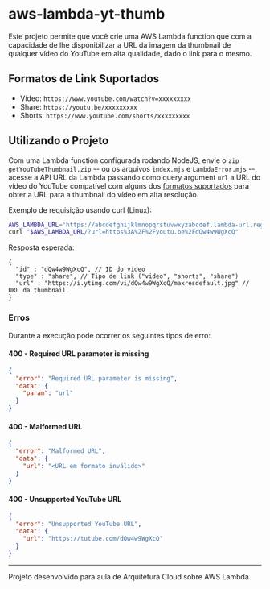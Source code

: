 # aws-lambda-yt-thumb

Este projeto permite que você crie uma AWS Lambda function que com a capacidade
de lhe disponibilizar a URL da imagem da thumbnail de qualquer vídeo do YouTube
em alta qualidade, dado o link para o mesmo.

## Formatos de Link Suportados

- Vídeo: `https://www.youtube.com/watch?v=xxxxxxxxx`
- Share: `https://youtu.be/xxxxxxxxx`
- Shorts: `https://www.youtube.com/shorts/xxxxxxxxx`

## Utilizando o Projeto

Com uma Lambda function configurada rodando NodeJS, envie o `zip`
`getYouTubeThumbnail.zip` -- ou os arquivos `index.mjs` e `LambdaError.mjs` --,
acesse a API URL da Lambda passando como query argument `url` a URL do vídeo
do YouTube compatível com alguns dos [formatos suportados](#formatos-de-link-suportados)
para obter a URL para a thumbnail do vídeo em alta resolução.

Exemplo de requisição usando curl (Linux):

```sh
AWS_LAMBDA_URL='https://abcdefghijklmnopqrstuvwxyzabcdef.lambda-url.region.on.aws'
curl "$AWS_LAMBDA_URL/?url=https%3A%2F%2Fyoutu.be%2FdQw4w9WgXcQ"
```

Resposta esperada:

```jsonc
{
  "id" : "dQw4w9WgXcQ", // ID do vídeo
  "type" : "share", // Tipo de link ("video", "shorts", "share")
  "url" : "https://i.ytimg.com/vi/dQw4w9WgXcQ/maxresdefault.jpg" // URL da thumbnail
}
```

### Erros

Durante a execução pode ocorrer os seguintes tipos de erro:

#### 400 - Required URL parameter is missing

```json
{
  "error": "Required URL parameter is missing",
  "data": {
    "param": "url"
  }
}
```

#### 400 - Malformed URL

```json
{
  "error": "Malformed URL",
  "data": {
    "url": "<URL em formato inválido>"
  }
}
```

#### 400 - Unsupported YouTube URL

```json
{
  "error": "Unsupported YouTube URL",
  "data": {
    "url": "https://tutube.com/dQw4w9WgXcQ"
  }
}
```

---

Projeto desenvolvido para aula de Arquitetura Cloud sobre AWS Lambda.
